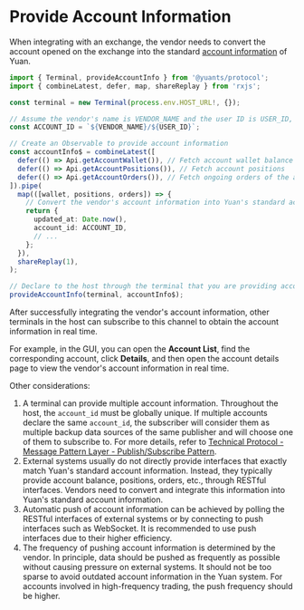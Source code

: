 # Provide Account Information

When integrating with an exchange, the vendor needs to convert the account opened on the exchange into the standard [account information](../basics/what-is-account.md) of Yuan.

```ts
import { Terminal, provideAccountInfo } from '@yuants/protocol';
import { combineLatest, defer, map, shareReplay } from 'rxjs';

const terminal = new Terminal(process.env.HOST_URL!, {});

// Assume the vendor's name is VENDOR_NAME and the user ID is USER_ID, AccountId must be globally unique
const ACCOUNT_ID = `${VENDOR_NAME}/${USER_ID}`;

// Create an Observable to provide account information
const accountInfo$ = combineLatest([
  defer(() => Api.getAccountWallet()), // Fetch account wallet balance
  defer(() => Api.getAccountPositions()), // Fetch account positions
  defer(() => Api.getAccountOrders()), // Fetch ongoing orders of the account
]).pipe(
  map(([wallet, positions, orders]) => {
    // Convert the vendor's account information into Yuan's standard account information
    return {
      updated_at: Date.now(),
      account_id: ACCOUNT_ID,
      // ...
    };
  }),
  shareReplay(1),
);

// Declare to the host through the terminal that you are providing account information
provideAccountInfo(terminal, accountInfo$);
```

After successfully integrating the vendor's account information, other terminals in the host can subscribe to this channel to obtain the account information in real time.

For example, in the GUI, you can open the **Account List**, find the corresponding account, click **Details**, and then open the account details page to view the vendor's account information in real time.

Other considerations:

1. A terminal can provide multiple account information. Throughout the host, the `account_id` must be globally unique. If multiple accounts declare the same `account_id`, the subscriber will consider them as multiple backup data sources of the same publisher and will choose one of them to subscribe to. For more details, refer to [Technical Protocol - Message Pattern Layer - Publish/Subscribe Pattern](../protocol/message-pattern-layer.md#publish-subscribe-pattern).
2. External systems usually do not directly provide interfaces that exactly match Yuan's standard account information. Instead, they typically provide account balance, positions, orders, etc., through RESTful interfaces. Vendors need to convert and integrate this information into Yuan's standard account information.
3. Automatic push of account information can be achieved by polling the RESTful interfaces of external systems or by connecting to push interfaces such as WebSocket. It is recommended to use push interfaces due to their higher efficiency.
4. The frequency of pushing account information is determined by the vendor. In principle, data should be pushed as frequently as possible without causing pressure on external systems. It should not be too sparse to avoid outdated account information in the Yuan system. For accounts involved in high-frequency trading, the push frequency should be higher.
